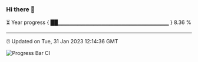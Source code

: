 ### Hi there 👋

⏳ Year progress { ██▁▁▁▁▁▁▁▁▁▁▁▁▁▁▁▁▁▁▁▁▁▁▁▁▁▁▁▁ } 8.36 %

---

⏰ Updated on Tue, 31 Jan 2023 12:14:36 GMT

![Progress Bar CI](https://github.com/Shyam-Makwana/GitHub-Actions-Demo/workflows/Progress%20Bar%20CI/badge.svg)
